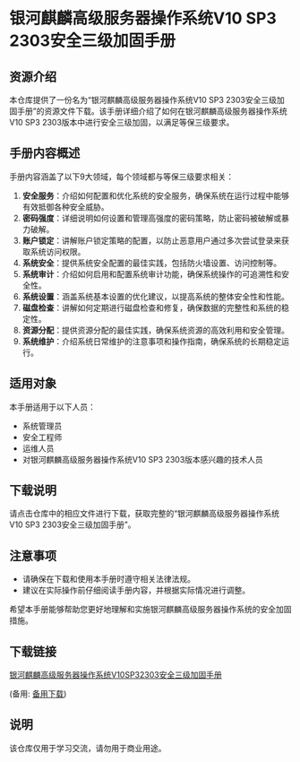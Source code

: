 # 银河麒麟高级服务器操作系统V10 SP3 2303安全三级加固手册

## 资源介绍

本仓库提供了一份名为“银河麒麟高级服务器操作系统V10 SP3 2303安全三级加固手册”的资源文件下载。该手册详细介绍了如何在银河麒麟高级服务器操作系统V10 SP3 2303版本中进行安全三级加固，以满足等保三级要求。

## 手册内容概述

手册内容涵盖了以下9大领域，每个领域都与等保三级要求相关：

1. **安全服务**：介绍如何配置和优化系统的安全服务，确保系统在运行过程中能够有效抵御各种安全威胁。
2. **密码强度**：详细说明如何设置和管理高强度的密码策略，防止密码被破解或暴力破解。
3. **账户锁定**：讲解账户锁定策略的配置，以防止恶意用户通过多次尝试登录来获取系统访问权限。
4. **系统安全**：提供系统安全配置的最佳实践，包括防火墙设置、访问控制等。
5. **系统审计**：介绍如何启用和配置系统审计功能，确保系统操作的可追溯性和安全性。
6. **系统设置**：涵盖系统基本设置的优化建议，以提高系统的整体安全性和性能。
7. **磁盘检查**：讲解如何定期进行磁盘检查和修复，确保数据的完整性和系统的稳定性。
8. **资源分配**：提供资源分配的最佳实践，确保系统资源的高效利用和安全管理。
9. **系统维护**：介绍系统日常维护的注意事项和操作指南，确保系统的长期稳定运行。

## 适用对象

本手册适用于以下人员：

- 系统管理员
- 安全工程师
- 运维人员
- 对银河麒麟高级服务器操作系统V10 SP3 2303版本感兴趣的技术人员

## 下载说明

请点击仓库中的相应文件进行下载，获取完整的“银河麒麟高级服务器操作系统V10 SP3 2303安全三级加固手册”。

## 注意事项

- 请确保在下载和使用本手册时遵守相关法律法规。
- 建议在实际操作前仔细阅读手册内容，并根据实际情况进行调整。

希望本手册能够帮助您更好地理解和实施银河麒麟高级服务器操作系统的安全加固措施。

## 下载链接
[银河麒麟高级服务器操作系统V10SP32303安全三级加固手册]() 

(备用: [备用下载](https://pan.baidu.com/s/1pwPQeq7MypGntAoIKArTFQ?pwd=1234))

## 说明

该仓库仅用于学习交流，请勿用于商业用途。
